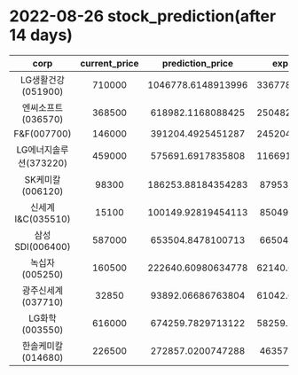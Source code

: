# 2022-08-26 stock_prediction(after 14 days)

|   corp   |   current_price   |   prediction_price   |   expected_profit   |
|:--------:|:-----------------:|:--------------------:|:-------------------:|
|LG생활건강(051900)|710000|1046778.6148913996|336778.61489139963|
|엔씨소프트(036570)|368500|618982.1168088425|250482.11680884252|
|F&F(007700)|146000|391204.4925451287|245204.49254512868|
|LG에너지솔루션(373220)|459000|575691.6917835808|116691.69178358081|
|SK케미칼(006120)|98300|186253.88184354283|87953.88184354283|
|신세계 I&C(035510)|15100|100149.92819454113|85049.92819454113|
|삼성SDI(006400)|587000|653504.8478100713|66504.84781007131|
|녹십자(005250)|160500|222640.60980634778|62140.609806347784|
|광주신세계(037710)|32850|93892.06686763804|61042.066867638045|
|LG화학(003550)|616000|674259.7829713122|58259.782971312176|
|한솔케미칼(014680)|226500|272857.0200747288|46357.02007472882|
